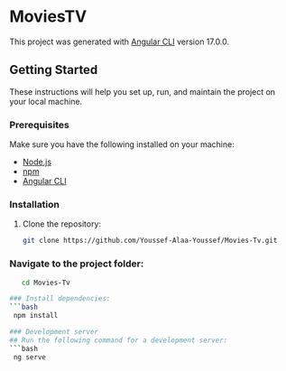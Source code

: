 # MoviesTV

This project was generated with [Angular CLI](https://github.com/angular/angular-cli) version 17.0.0.

## Getting Started

These instructions will help you set up, run, and maintain the project on your local machine.

### Prerequisites

Make sure you have the following installed on your machine:

- [Node.js](https://nodejs.org/)
- [npm](https://www.npmjs.com/)
- [Angular CLI](https://angular.io/cli)

### Installation

1. Clone the repository:

   ```bash
   git clone https://github.com/Youssef-Alaa-Youssef/Movies-Tv.git
   
### Navigate to the project folder:
   ```bash
      cd Movies-Tv

### Install dependencies:
   ```bash
    npm install

### Development server
## Run the following command for a development server:
   ```bash
    ng serve



